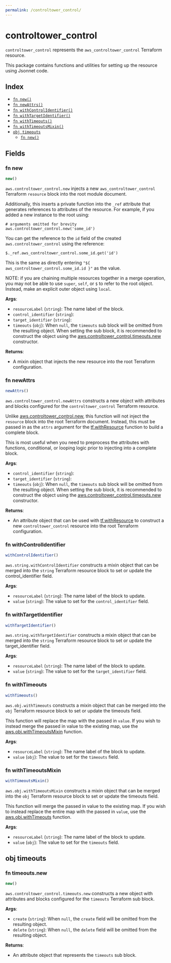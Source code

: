 ```yaml
---
permalink: /controltower_control/
---
```


# controltower_control

`controltower_control` represents the `aws_controltower_control` Terraform resource.



This package contains functions and utilities for setting up the resource using Jsonnet code.


## Index

* [`fn new()`](#fn-new)
* [`fn newAttrs()`](#fn-newattrs)
* [`fn withControlIdentifier()`](#fn-withcontrolidentifier)
* [`fn withTargetIdentifier()`](#fn-withtargetidentifier)
* [`fn withTimeouts()`](#fn-withtimeouts)
* [`fn withTimeoutsMixin()`](#fn-withtimeoutsmixin)
* [`obj timeouts`](#obj-timeouts)
  * [`fn new()`](#fn-timeoutsnew)

## Fields

### fn new

```ts
new()
```


`aws.controltower_control.new` injects a new `aws_controltower_control` Terraform `resource`
block into the root module document.

Additionally, this inserts a private function into the `_ref` attribute that generates references to attributes of the
resource. For example, if you added a new instance to the root using:

    # arguments omitted for brevity
    aws.controltower_control.new('some_id')

You can get the reference to the `id` field of the created `aws.controltower_control` using the reference:

    $._ref.aws_controltower_control.some_id.get('id')

This is the same as directly entering `"${ aws_controltower_control.some_id.id }"` as the value.

NOTE: if you are chaining multiple resources together in a merge operation, you may not be able to use `super`, `self`,
or `$` to refer to the root object. Instead, make an explicit outer object using `local`.

**Args**:
  - `resourceLabel` (`string`): The name label of the block.
  - `control_identifier` (`string`): 
  - `target_identifier` (`string`): 
  - `timeouts` (`obj`):  When `null`, the `timeouts` sub block will be omitted from the resulting object. When setting the sub block, it is recommended to construct the object using the [aws.controltower_control.timeouts.new](#fn-controltower_controltimeoutsnew) constructor.

**Returns**:
- A mixin object that injects the new resource into the root Terraform configuration.


### fn newAttrs

```ts
newAttrs()
```


`aws.controltower_control.newAttrs` constructs a new object with attributes and blocks configured for the `controltower_control`
Terraform resource.

Unlike [aws.controltower_control.new](#fn-controltower_controlnew), this function will not inject the `resource`
block into the root Terraform document. Instead, this must be passed in as the `attrs` argument for the
[tf.withResource](https://github.com/tf-libsonnet/core/tree/main/docs#fn-withresource) function to build a complete block.

This is most useful when you need to preprocess the attributes with functions, conditional, or looping logic prior to
injecting into a complete block.

**Args**:
  - `control_identifier` (`string`): 
  - `target_identifier` (`string`): 
  - `timeouts` (`obj`):  When `null`, the `timeouts` sub block will be omitted from the resulting object. When setting the sub block, it is recommended to construct the object using the [aws.controltower_control.timeouts.new](#fn-controltower_controltimeoutsnew) constructor.

**Returns**:
  - An attribute object that can be used with [tf.withResource](https://github.com/tf-libsonnet/core/tree/main/docs#fn-withresource) to construct a new `controltower_control` resource into the root Terraform configuration.


### fn withControlIdentifier

```ts
withControlIdentifier()
```

`aws.string.withControlIdentifier` constructs a mixin object that can be merged into the `string`
Terraform resource block to set or update the control_identifier field.



**Args**:
  - `resourceLabel` (`string`): The name label of the block to update.
  - `value` (`string`): The value to set for the `control_identifier` field.


### fn withTargetIdentifier

```ts
withTargetIdentifier()
```

`aws.string.withTargetIdentifier` constructs a mixin object that can be merged into the `string`
Terraform resource block to set or update the target_identifier field.



**Args**:
  - `resourceLabel` (`string`): The name label of the block to update.
  - `value` (`string`): The value to set for the `target_identifier` field.


### fn withTimeouts

```ts
withTimeouts()
```

`aws.obj.withTimeouts` constructs a mixin object that can be merged into the `obj`
Terraform resource block to set or update the timeouts field.

This function will replace the map with the passed in `value`. If you wish to instead merge the
passed in value to the existing map, use the [aws.obj.withTimeoutsMixin](TODO) function.

**Args**:
  - `resourceLabel` (`string`): The name label of the block to update.
  - `value` (`obj`): The value to set for the `timeouts` field.


### fn withTimeoutsMixin

```ts
withTimeoutsMixin()
```

`aws.obj.withTimeoutsMixin` constructs a mixin object that can be merged into the `obj`
Terraform resource block to set or update the timeouts field.

This function will merge the passed in value to the existing map. If you wish
to instead replace the entire map with the passed in `value`, use the [aws.obj.withTimeouts](TODO)
function.


**Args**:
  - `resourceLabel` (`string`): The name label of the block to update.
  - `value` (`obj`): The value to set for the `timeouts` field.


## obj timeouts



### fn timeouts.new

```ts
new()
```


`aws.controltower_control.timeouts.new` constructs a new object with attributes and blocks configured for the `timeouts`
Terraform sub block.



**Args**:
  - `create` (`string`):  When `null`, the `create` field will be omitted from the resulting object.
  - `delete` (`string`):  When `null`, the `delete` field will be omitted from the resulting object.

**Returns**:
  - An attribute object that represents the `timeouts` sub block.
